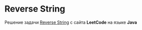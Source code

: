 # Reverse String
Решение задачи [Reverse String](https://leetcode.com/problems/reverse-string/) c сайта **LeetCode** на языке **Java**